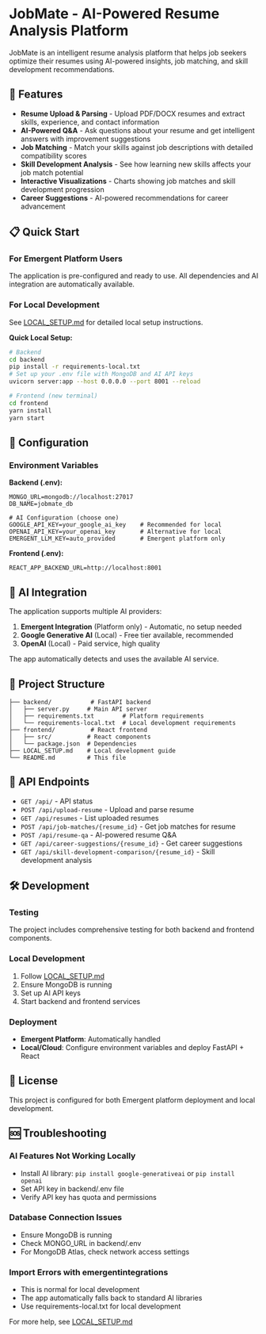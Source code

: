 # JobMate - AI-Powered Resume Analysis Platform

JobMate is an intelligent resume analysis platform that helps job seekers optimize their resumes using AI-powered insights, job matching, and skill development recommendations.

## 🚀 Features

- **Resume Upload & Parsing** - Upload PDF/DOCX resumes and extract skills, experience, and contact information
- **AI-Powered Q&A** - Ask questions about your resume and get intelligent answers with improvement suggestions
- **Job Matching** - Match your skills against job descriptions with detailed compatibility scores
- **Skill Development Analysis** - See how learning new skills affects your job match potential
- **Interactive Visualizations** - Charts showing job matches and skill development progression
- **Career Suggestions** - AI-powered recommendations for career advancement

## 📋 Quick Start

### For Emergent Platform Users
The application is pre-configured and ready to use. All dependencies and AI integration are automatically available.

### For Local Development
See [LOCAL_SETUP.md](./LOCAL_SETUP.md) for detailed local setup instructions.

**Quick Local Setup:**
```bash
# Backend
cd backend
pip install -r requirements-local.txt
# Set up your .env file with MongoDB and AI API keys
uvicorn server:app --host 0.0.0.0 --port 8001 --reload

# Frontend (new terminal)
cd frontend
yarn install
yarn start
```

## 🔧 Configuration

### Environment Variables

**Backend (.env):**
```env
MONGO_URL=mongodb://localhost:27017
DB_NAME=jobmate_db

# AI Configuration (choose one)
GOOGLE_API_KEY=your_google_ai_key    # Recommended for local
OPENAI_API_KEY=your_openai_key       # Alternative for local
EMERGENT_LLM_KEY=auto_provided       # Emergent platform only
```

**Frontend (.env):**
```env
REACT_APP_BACKEND_URL=http://localhost:8001
```

## 🤖 AI Integration

The application supports multiple AI providers:

1. **Emergent Integration** (Platform only) - Automatic, no setup needed
2. **Google Generative AI** (Local) - Free tier available, recommended
3. **OpenAI** (Local) - Paid service, high quality

The app automatically detects and uses the available AI service.

## 📁 Project Structure

```
├── backend/           # FastAPI backend
│   ├── server.py     # Main API server
│   ├── requirements.txt        # Platform requirements
│   └── requirements-local.txt  # Local development requirements
├── frontend/          # React frontend
│   ├── src/          # React components
│   └── package.json  # Dependencies
├── LOCAL_SETUP.md    # Local development guide
└── README.md         # This file
```

## 🔄 API Endpoints

- `GET /api/` - API status
- `POST /api/upload-resume` - Upload and parse resume
- `GET /api/resumes` - List uploaded resumes
- `POST /api/job-matches/{resume_id}` - Get job matches for resume
- `POST /api/resume-qa` - AI-powered resume Q&A
- `GET /api/career-suggestions/{resume_id}` - Get career suggestions
- `GET /api/skill-development-comparison/{resume_id}` - Skill development analysis

## 🛠️ Development

### Testing
The project includes comprehensive testing for both backend and frontend components.

### Local Development
1. Follow [LOCAL_SETUP.md](./LOCAL_SETUP.md)
2. Ensure MongoDB is running
3. Set up AI API keys
4. Start backend and frontend services

### Deployment
- **Emergent Platform**: Automatically handled
- **Local/Cloud**: Configure environment variables and deploy FastAPI + React

## 📄 License

This project is configured for both Emergent platform deployment and local development.

## 🆘 Troubleshooting

### AI Features Not Working Locally
- Install AI library: `pip install google-generativeai` or `pip install openai`
- Set API key in backend/.env file
- Verify API key has quota and permissions

### Database Connection Issues
- Ensure MongoDB is running
- Check MONGO_URL in backend/.env
- For MongoDB Atlas, check network access settings

### Import Errors with emergentintegrations
- This is normal for local development
- The app automatically falls back to standard AI libraries
- Use requirements-local.txt for local development

For more help, see [LOCAL_SETUP.md](./LOCAL_SETUP.md)
